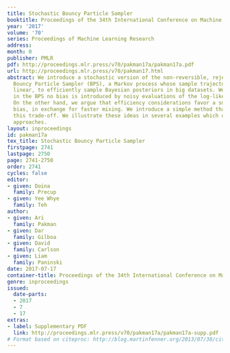 ```yaml
---
title: Stochastic Bouncy Particle Sampler
booktitle: Proceedings of the 34th International Conference on Machine Learning
year: '2017'
volume: '70'
series: Proceedings of Machine Learning Research
address: 
month: 0
publisher: PMLR
pdf: http://proceedings.mlr.press/v70/pakman17a/pakman17a.pdf
url: http://proceedings.mlr.press/v70/pakman17.html
abstract: We introduce a stochastic version of the non-reversible, rejection-free
  Bouncy Particle Sampler (BPS), a Markov process whose sample trajectories are piecewise
  linear, to efficiently sample Bayesian posteriors in big datasets. We prove that
  in the BPS no bias is introduced by noisy evaluations of the log-likelihood gradient.
  On the other hand, we argue that efficiency considerations favor a small, controllable
  bias, in exchange for faster mixing. We introduce a simple method that controls
  this trade-off. We illustrate these ideas in several examples which outperform previous
  approaches.
layout: inproceedings
id: pakman17a
tex_title: Stochastic Bouncy Particle Sampler
firstpage: 2741
lastpage: 2750
page: 2741-2750
order: 2741
cycles: false
editor:
- given: Doina
  family: Precup
- given: Yee Whye
  family: Teh
author:
- given: Ari
  family: Pakman
- given: Dar
  family: Gilboa
- given: David
  family: Carlson
- given: Liam
  family: Paninski
date: 2017-07-17
container-title: Proceedings of the 34th International Conference on Machine Learning
genre: inproceedings
issued:
  date-parts:
  - 2017
  - 7
  - 17
extras:
- label: Supplementary PDF
  link: http://proceedings.mlr.press/v70/pakman17a/pakman17a-supp.pdf
# Format based on citeproc: http://blog.martinfenner.org/2013/07/30/citeproc-yaml-for-bibliographies/
---
```

